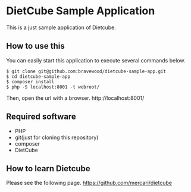 # DietCube Sample Application
This is a just sample application of Dietcube.

## How to use this
You can easily start this application to execute several commands below.

```
$ git clone git@github.com:bravewood/dietcube-sample-app.git
$ cd dietcube-sample-app
$ composer install
$ php -S localhost:8001 -t webroot/
```

Then, open the url with a browser.
http://localhost:8001/

## Required software
+ PHP
+ git(just for cloning this repository)
+ composer
+ DietCube

## How to learn Dietcube
Please see the following page.
https://github.com/mercari/dietcube



